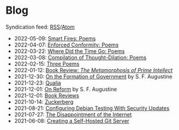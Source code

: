 # Blog

Syndication feed: [RSS](rss.xml)/[Atom](atom.xml)

* 2022-05-09: [Smart Fires: Poems](blog-smart-fires.html)
* 2022-04-07: [Enforced Conformity: Poems](blog-enforced-conformity.html)
* 2022-03-22: [Where Did the Time Go: Poems](blog-where-did-the-time-go.html)
* 2022-03-08: [Compilation of Thought-Dilation: Poems](blog-thought-dilations.html)
* 2022-02-15: [Three Poems](blog-three-poems.html)
* 2022-01-12: [Book Review: *The Metamorphosis of Prime Intellect*](blog-mopi.html)
* 2021-12-30: [On the Formation of Government](blog-govt-formation.html) by S. F. Augustine
* 2021-12-23: [Qualia](blog-qualia.html)
* 2021-12-01: [On Reform](blog-reform.html) by S. F. Augustine
* 2021-12-01: [Book Reviews](blog-book-reviews.html)
* 2021-10-14: [Zuckerberg](blog-zuckerberg.html)
* 2021-08-21: [Configuring Debian Testing With Security Updates](blog-debian.html)
* 2021-07-27: [The Disappointment of the Internet](blog-internet.html)
* 2021-06-08: [Creating a Self-Hosted Git Server](blog-git-server.html)
